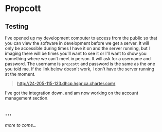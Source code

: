 # Propcott

## Testing

I've opened up my development computer to access from the public so that you can view the software in development before we get a server. It will only be accessible during times I have it on and the server running, but I imaging there will be times you'll want to see it or I'll want to show you something where we can't meet in person. It will ask for a username and password. The username is `propcott` and password is the same as the one you told me. If the link below doesn't work, I don't have the server running at the moment.

> http://24-205-115-123.dhcp.hspr.ca.charter.com/

I've got the integration down, and am now working on the account management section.

## ...

*more to come...*
